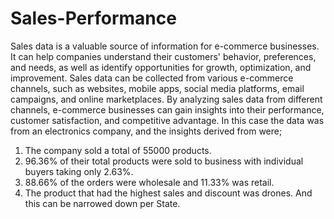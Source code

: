 # Sales-Performance
Sales data is a valuable source of information for e-commerce businesses. It can help companies understand their customers' behavior, preferences, and needs, as well as identify opportunities for growth, optimization, and improvement. 
Sales data can be collected from various e-commerce channels, such as websites, mobile apps, social media platforms, email campaigns, and online marketplaces. By analyzing sales data from different channels, e-commerce businesses can gain insights into their performance, customer satisfaction, and competitive advantage.
In this case the data was from an electronics company, and the insights derived from were;
1.	The company sold a total of 55000 products.
2.	96.36% of their total products were sold to business with individual buyers taking only 2.63%.
3.	88.66% of the orders were wholesale and 11.33% was retail.
4.	The product that had the highest sales and discount was drones.
And this can be narrowed down per State.
